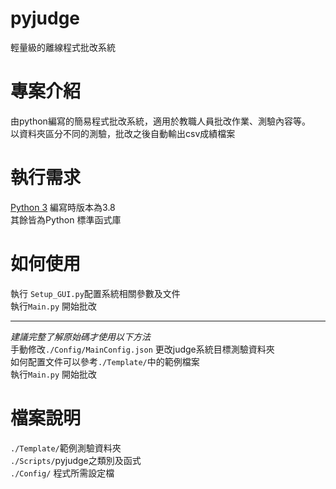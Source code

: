 # pyjudge
 輕量級的離線程式批改系統
# 專案介紹
 由python編寫的簡易程式批改系統，適用於教職人員批改作業、測驗內容等。  
 以資料夾區分不同的測驗，批改之後自動輸出csv成績檔案  
# 執行需求
 [Python 3](https://www.python.org/)
 編寫時版本為3.8  
 其餘皆為Python 標準函式庫
# 如何使用
 執行 `Setup_GUI.py`配置系統相關參數及文件  
 執行`Main.py` 開始批改
 ***
 *建議完整了解原始碼才使用以下方法*  
 手動修改`./Config/MainConfig.json` 更改judge系統目標測驗資料夾  
 如何配置文件可以參考`./Template/`中的範例檔案  
 執行`Main.py` 開始批改
# 檔案說明
 `./Template/`範例測驗資料夾  
 `./Scripts/`pyjudge之類別及函式  
 `./Config/` 程式所需設定檔


